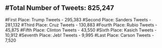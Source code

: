 #Total Number of Tweets: 825,247 
---
#First Place: Trump Tweets - 295,383
#Second Place: Sanders Tweets - 281,132
#Third Place: Cruz Tweets - 130,883
#Fourth Place: Rubio Tweets - 45,875
#Fifth Place: Clinton Tweets - 43,550
#Sixth Place: Kasich Tweets - 10,912
#Seventh Place: Jeb! Tweets - 9,995
#Last Place: Carson Tweets - 7,520
